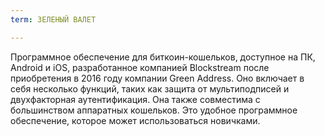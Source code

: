 ```yaml
---
term: ЗЕЛЕНЫЙ ВАЛЕТ

---
```

Программное обеспечение для биткоин-кошельков, доступное на ПК, Android и iOS, разработанное компанией Blockstream после приобретения в 2016 году компании Green Address. Оно включает в себя несколько функций, таких как защита от мультиподписей и двухфакторная аутентификация. Она также совместима с большинством аппаратных кошельков. Это удобное программное обеспечение, которое может использоваться новичками.